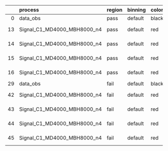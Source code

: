 |    | process                     | region   | binning   | color   | process_type   |   scale | variation   | source_filename                                                      | source_histname    | alias                       | title     |   combine_idx |     lnN |   shapes | syst_type   | direction   | variation_alias   |
|---:|:----------------------------|:---------|:----------|:--------|:---------------|--------:|:------------|:---------------------------------------------------------------------|:-------------------|:----------------------------|:----------|--------------:|--------:|---------:|:------------|:------------|:------------------|
|  0 | data_obs                    | pass     | default   | black   | DATA           |       1 | nominal     | ./histograms_for_2DAlphabet_v18//BH_Data.root                        | hpass              | Data                        | Data      |           nan | nan     |      nan | nan         | nan         | nan               |
| 13 | Signal_C1_MD4000_MBH8000_n4 | pass     | default   | red     | SIGNAL         |       1 | lumi        | ./histograms_for_2DAlphabet_v18//BH_Signal_C1_MD4000_MBH8000_n4.root | hpass              | Signal_C1_MD4000_MBH8000_n4 | BH signal |           nan |   1.016 |      nan | lnN         | nan         | nan               |
| 14 | Signal_C1_MD4000_MBH8000_n4 | pass     | default   | red     | SIGNAL         |       1 | SVM         | ./histograms_for_2DAlphabet_v18//BH_Signal_C1_MD4000_MBH8000_n4.root | hpass_SVMsyst_up   | Signal_C1_MD4000_MBH8000_n4 | BH signal |           nan | nan     |        1 | shapes      | Up          | SVMsyst           |
| 15 | Signal_C1_MD4000_MBH8000_n4 | pass     | default   | red     | SIGNAL         |       1 | SVM         | ./histograms_for_2DAlphabet_v18//BH_Signal_C1_MD4000_MBH8000_n4.root | hpass_SVMsyst_down | Signal_C1_MD4000_MBH8000_n4 | BH signal |           nan | nan     |        1 | shapes      | Down        | SVMsyst           |
| 16 | Signal_C1_MD4000_MBH8000_n4 | pass     | default   | red     | SIGNAL         |       1 | nominal     | ./histograms_for_2DAlphabet_v18//BH_Signal_C1_MD4000_MBH8000_n4.root | hpass              | Signal_C1_MD4000_MBH8000_n4 | BH signal |           nan | nan     |      nan | nan         | nan         | nan               |
| 29 | data_obs                    | fail     | default   | black   | DATA           |       1 | nominal     | ./histograms_for_2DAlphabet_v18//BH_Data.root                        | hfail              | Data                        | Data      |           nan | nan     |      nan | nan         | nan         | nan               |
| 42 | Signal_C1_MD4000_MBH8000_n4 | fail     | default   | red     | SIGNAL         |       1 | lumi        | ./histograms_for_2DAlphabet_v18//BH_Signal_C1_MD4000_MBH8000_n4.root | hfail              | Signal_C1_MD4000_MBH8000_n4 | BH signal |           nan |   1.016 |      nan | lnN         | nan         | nan               |
| 43 | Signal_C1_MD4000_MBH8000_n4 | fail     | default   | red     | SIGNAL         |       1 | SVM         | ./histograms_for_2DAlphabet_v18//BH_Signal_C1_MD4000_MBH8000_n4.root | hfail_SVMsyst_up   | Signal_C1_MD4000_MBH8000_n4 | BH signal |           nan | nan     |        1 | shapes      | Up          | SVMsyst           |
| 44 | Signal_C1_MD4000_MBH8000_n4 | fail     | default   | red     | SIGNAL         |       1 | SVM         | ./histograms_for_2DAlphabet_v18//BH_Signal_C1_MD4000_MBH8000_n4.root | hfail_SVMsyst_down | Signal_C1_MD4000_MBH8000_n4 | BH signal |           nan | nan     |        1 | shapes      | Down        | SVMsyst           |
| 45 | Signal_C1_MD4000_MBH8000_n4 | fail     | default   | red     | SIGNAL         |       1 | nominal     | ./histograms_for_2DAlphabet_v18//BH_Signal_C1_MD4000_MBH8000_n4.root | hfail              | Signal_C1_MD4000_MBH8000_n4 | BH signal |           nan | nan     |      nan | nan         | nan         | nan               |